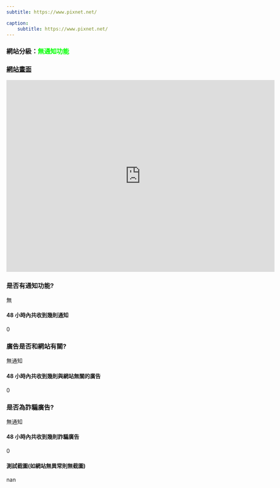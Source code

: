 ```yaml
---
subtitle: https://www.pixnet.net/

caption:
	subtitle: https://www.pixnet.net/
---
```


<h3>網站分級：<font color="#00FF00">無通知功能</font></h3>

### [網站畫面](https://www.pixnet.net/)
<embed src="https://web.archive.org/web/https://www.pixnet.net/" style="width:700px; height: 500px;">

### 是否有通知功能?
無

#### 48 小時內共收到幾則通知
0

### 廣告是否和網站有關?
無通知

#### 48 小時內共收到幾則與網站無關的廣告
0

### 是否為詐騙廣告?
無通知

#### 48 小時內共收到幾則詐騙廣告
0

#### 測試截圖(如網站無異常則無截圖)
nan

